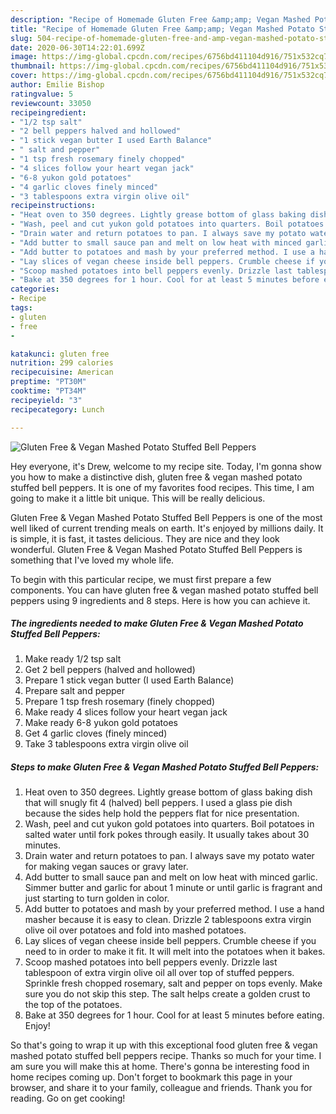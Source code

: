 ```yaml
---
description: "Recipe of Homemade Gluten Free &amp;amp; Vegan Mashed Potato Stuffed Bell Peppers"
title: "Recipe of Homemade Gluten Free &amp;amp; Vegan Mashed Potato Stuffed Bell Peppers"
slug: 504-recipe-of-homemade-gluten-free-and-amp-vegan-mashed-potato-stuffed-bell-peppers
date: 2020-06-30T14:22:01.699Z
image: https://img-global.cpcdn.com/recipes/6756bd411104d916/751x532cq70/gluten-free-vegan-mashed-potato-stuffed-bell-peppers-recipe-main-photo.jpg
thumbnail: https://img-global.cpcdn.com/recipes/6756bd411104d916/751x532cq70/gluten-free-vegan-mashed-potato-stuffed-bell-peppers-recipe-main-photo.jpg
cover: https://img-global.cpcdn.com/recipes/6756bd411104d916/751x532cq70/gluten-free-vegan-mashed-potato-stuffed-bell-peppers-recipe-main-photo.jpg
author: Emilie Bishop
ratingvalue: 5
reviewcount: 33050
recipeingredient:
- "1/2 tsp salt"
- "2 bell peppers halved and hollowed"
- "1 stick vegan butter I used Earth Balance"
- " salt and pepper"
- "1 tsp fresh rosemary finely chopped"
- "4 slices follow your heart vegan jack"
- "6-8 yukon gold potatoes"
- "4 garlic cloves finely minced"
- "3 tablespoons extra virgin olive oil"
recipeinstructions:
- "Heat oven to 350 degrees. Lightly grease bottom of glass baking dish that will snugly fit 4 (halved) bell peppers. I used a glass pie dish because the sides help hold the peppers flat for nice presentation."
- "Wash, peel and cut yukon gold potatoes into quarters. Boil potatoes in salted water until fork pokes through easily. It usually takes about 30 minutes."
- "Drain water and return potatoes to pan. I always save my potato water for making vegan sauces or gravy later."
- "Add butter to small sauce pan and melt on low heat with minced garlic. Simmer butter and garlic for about 1 minute or until garlic is fragrant and just starting to turn golden in color."
- "Add butter to potatoes and mash by your preferred method. I use a hand masher because it is easy to clean. Drizzle 2 tablespoons extra virgin olive oil over potatoes and fold into mashed potatoes."
- "Lay slices of vegan cheese inside bell peppers. Crumble cheese if you need to in order to make it fit. It will melt into the potatoes when it bakes."
- "Scoop mashed potatoes into bell peppers evenly. Drizzle last tablespoon of extra virgin olive oil all over top of stuffed peppers. Sprinkle fresh chopped rosemary, salt and pepper on tops evenly. Make sure you do not skip this step. The salt helps create a golden crust to the top of the potatoes."
- "Bake at 350 degrees for 1 hour. Cool for at least 5 minutes before eating. Enjoy!"
categories:
- Recipe
tags:
- gluten
- free
- 

katakunci: gluten free  
nutrition: 299 calories
recipecuisine: American
preptime: "PT30M"
cooktime: "PT34M"
recipeyield: "3"
recipecategory: Lunch

---
```



![Gluten Free &amp; Vegan Mashed Potato Stuffed Bell Peppers](https://img-global.cpcdn.com/recipes/6756bd411104d916/751x532cq70/gluten-free-vegan-mashed-potato-stuffed-bell-peppers-recipe-main-photo.jpg)

Hey everyone, it's Drew, welcome to my recipe site. Today, I'm gonna show you how to make a distinctive dish, gluten free &amp; vegan mashed potato stuffed bell peppers. It is one of my favorites food recipes. This time, I am going to make it a little bit unique. This will be really delicious.

Gluten Free &amp; Vegan Mashed Potato Stuffed Bell Peppers is one of the most well liked of current trending meals on earth. It's enjoyed by millions daily. It is simple, it is fast, it tastes delicious. They are nice and they look wonderful. Gluten Free &amp; Vegan Mashed Potato Stuffed Bell Peppers is something that I've loved my whole life.




To begin with this particular recipe, we must first prepare a few components. You can have gluten free &amp; vegan mashed potato stuffed bell peppers using 9 ingredients and 8 steps. Here is how you can achieve it.

<!--inarticleads1-->

##### The ingredients needed to make Gluten Free &amp; Vegan Mashed Potato Stuffed Bell Peppers:

1. Make ready 1/2 tsp salt
1. Get 2 bell peppers (halved and hollowed)
1. Prepare 1 stick vegan butter (I used Earth Balance)
1. Prepare  salt and pepper
1. Prepare 1 tsp fresh rosemary (finely chopped)
1. Make ready 4 slices follow your heart vegan jack
1. Make ready 6-8 yukon gold potatoes
1. Get 4 garlic cloves (finely minced)
1. Take 3 tablespoons extra virgin olive oil




<!--inarticleads2-->

##### Steps to make Gluten Free &amp; Vegan Mashed Potato Stuffed Bell Peppers:

1. Heat oven to 350 degrees. Lightly grease bottom of glass baking dish that will snugly fit 4 (halved) bell peppers. I used a glass pie dish because the sides help hold the peppers flat for nice presentation.
1. Wash, peel and cut yukon gold potatoes into quarters. Boil potatoes in salted water until fork pokes through easily. It usually takes about 30 minutes.
1. Drain water and return potatoes to pan. I always save my potato water for making vegan sauces or gravy later.
1. Add butter to small sauce pan and melt on low heat with minced garlic. Simmer butter and garlic for about 1 minute or until garlic is fragrant and just starting to turn golden in color.
1. Add butter to potatoes and mash by your preferred method. I use a hand masher because it is easy to clean. Drizzle 2 tablespoons extra virgin olive oil over potatoes and fold into mashed potatoes.
1. Lay slices of vegan cheese inside bell peppers. Crumble cheese if you need to in order to make it fit. It will melt into the potatoes when it bakes.
1. Scoop mashed potatoes into bell peppers evenly. Drizzle last tablespoon of extra virgin olive oil all over top of stuffed peppers. Sprinkle fresh chopped rosemary, salt and pepper on tops evenly. Make sure you do not skip this step. The salt helps create a golden crust to the top of the potatoes.
1. Bake at 350 degrees for 1 hour. Cool for at least 5 minutes before eating. Enjoy!




So that's going to wrap it up with this exceptional food gluten free &amp; vegan mashed potato stuffed bell peppers recipe. Thanks so much for your time. I am sure you will make this at home. There's gonna be interesting food in home recipes coming up. Don't forget to bookmark this page in your browser, and share it to your family, colleague and friends. Thank you for reading. Go on get cooking!
